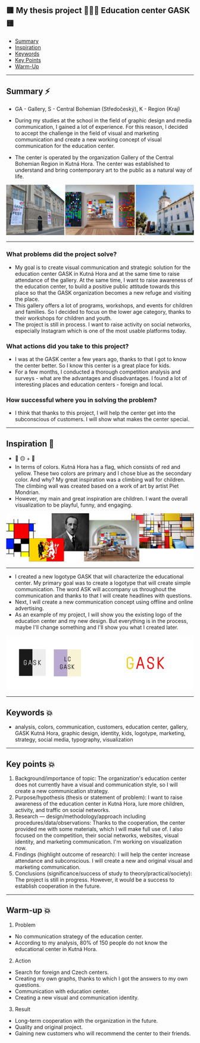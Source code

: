## 🟥 My thesis project 💁🏼‍♀️ Education center GASK 🟨

- [Summary](#summary)
- [Inspiration](#inspiration)
- [Keywords](#keywords)
- [Key Points](#key-points)
- [Warm-Up](#warm-up)

---

## Summary ⚡️
- GA - Gallery, S - Central Bohemian (Středočeský), K - Region (Kraj)
- During my studies at the school in the field of graphic design and media communication, I gained a lot of experience. For this reason, I decided to accept the challenge in the field of visual and marketing communication and create a new working concept of visual communication for the education center. 

- The center is operated by the organization Gallery of the Central Bohemian Region in Kutná Hora. The center was established to understand and bring contemporary art to the public as a natural way of life. 

![image](gask.jpg)

---

### What problems did the project solve?
- My goal is to create visual communication and strategic solution for the education center GASK in Kutná Hora and at the same time to raise attendance of the gallery. At the same time, I want to raise awareness of the education center, to build a positive public attitude towards this place so that the GASK organization becomes a new refuge and visiting the place.
- This gallery offers a lot of programs, workshops, and events for children and families. So I decided to focus on the lower age category, thanks to their workshops for children and youth.
- The project is still in process. I want to raise activity on social networks, especially Instagram which is one of the most usable platforms today.

### What actions did you take to this project?
- I was at the GASK center a few years ago, thanks to that I got to know the center better. So I know this center is a great place for kids.
- For a few months, I conducted a thorough competition analysis and surveys - what are the advantages and disadvantages. I found a lot of interesting places and education centers - foreign and local. 

### How successful where you in solving the problem?
- I think that thanks to this project, I will help the center get into the subconscious of customers. I will show what makes the center special.

---

## Inspiration 💫 
- 🔴 🟡 + 🔵
- In terms of colors. Kutná Hora has a flag, which consists of red and yellow. These two colors are primary and I chose blue as the secondary color. And why? My great inspiration was a climbing wall for children. The climbing wall was created based on a work of art by artist Piet Mondrian. 
- However, my main and great inspiration are children. I want the overall visualization to be playful, funny, and engaging.

![image](gask1.jpg)

---

- I created a new logotype GASK that will characterize the educational center. My primary goal was to create a logotype that will create simple communication. The word ASK will accompany us throughout the communication and thanks to that I will create headlines with questions.
- Next, I will create a new communication concept using offline and online advertising.
- As an example of my project, I will show you the existing logo of the education center and my new design. But everything is in the process, maybe I'll change something and I'll show you what I created later.

![image](logo.jpg)

---
## Keywords 💥
- analysis, colors, communication, customers, education center, gallery, GASK Kutná Hora, graphic design, identity, kids, logotype, marketing, strategy, social media, typography, visualization

---

## Key points 💥
1. Background/importance of topic: The organization's education center does not currently have a visual and communication style, so I will create a new communication strategy.
2. Purpose/hypothesis (thesis or statement of problem): I want to raise awareness of the education center in Kutná Hora, lure more children, activity, and traffic on social networks.
3. Research — design/methodology/approach including procedures/data/observations: Thanks to the cooperation, the center provided me with some materials, which I will make full use of. I also focused on the competition, their social networks, websites, visual identity, and marketing communication. I'm working on visualization now.
4. Findings (highlight outcome of research): I will help the center increase attendance and subconscious. I will create a new and original visual and marketing communication.
5. Conclusions (significance/success of study to theory/practical/society): The project is still in progress. However, it would be a success to establish cooperation in the future.

---

## Warm-up 💥
1. Problem
- No communication strategy of the education center.
- According to my analysis, 80% of 150 people do not know the educational center in Kutná Hora.

2. Action
- Search for foreign and Czech centers.
- Creating my own graphs, thanks to which I got the answers to my own questions.
- Communication with education center.
- Creating a new visual and communication identity.

3. Result
- Long-term cooperation with the organization in the future.
- Quality and original project.
- Gaining new customers who will recommend the center to their friends.



